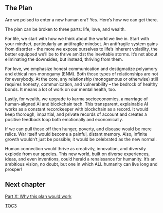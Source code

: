 ## The Plan
Are we poised to enter a new human era? Yes. Here’s how we can get there.

The plan can be broken to three parts: life, love, and wealth.

For life, we start with how we think about the world we live in. Start with your mindset, particularly an antifragile mindset. An antifragile system gains from disorder - the more we expose ourselves to life’s inherent volatility, the better equipped we’ll be to thrive amidst the inevitable storms. It’s not about eliminating the downsides, but instead, thriving from them.

For love, we emphasize honest communication and destigmatize polyamory and ethical non-monogamy (ENM). Both those types of relationships are not for everybody.  At the core, any relationship (monogamous or otherwise) still requires honesty, communication, and vulnerability – the bedrock of healthy bonds. It means a lot of work on our mental health, too.

Lastly, for wealth, we upgrade to karma socioeconomics, a marriage of human-aligned AI and blockchain tech. This transparent, explainable AI works as a constant recordkeeper with blockchain as a record. It would keep thorough, impartial, and private records of account and creates a positive feedback loop both emotionally and economically.

If we can pull those off then hunger, poverty, and disease would be mere relics. War itself would become a painful, distant memory. Also, infinite growth wouldn’t just be possible; it would be celebrated as the new normal.

Human connection would thrive as creativity, innovation, and diversity explode from our species. This new world, built on diverse experiences, ideas, and even inventions, could herald a renaissance for humanity. It’s an ambitious vision, no doubt, but one in which ALL humanity can live long and prosper!


## Next chapter
[Part X: Why this plan would work](https://pebreo.github.io/endgame/partX-why.html)

[TOC3](https://pebreo.github.io/endgame)

